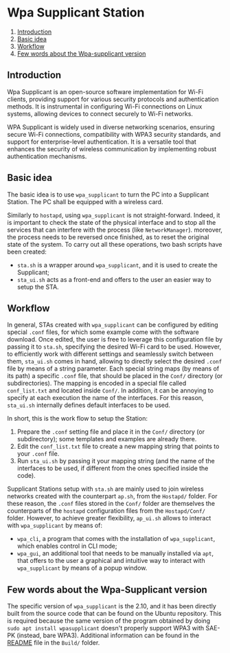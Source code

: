 # Wpa Supplicant Station

1. [Introduction](#introduction)
2. [Basic idea](#basic-idea)
3. [Workflow](#workflow)
4. [Few words about the Wpa-supplicant version](#few-words-about-the-wpa-supplicant-version)

## Introduction

Wpa Supplicant is an open-source software implementation for Wi-Fi clients, providing support for various security protocols and authentication methods. It is instrumental in configuring Wi-Fi connections on Linux systems, allowing devices to connect securely to Wi-Fi networks.

WPA Supplicant is widely used in diverse networking scenarios, ensuring secure Wi-Fi connections, compatibility with WPA3 security standards, and support for enterprise-level authentication. It is a versatile tool that enhances the security of wireless communication by implementing robust authentication mechanisms.

## Basic idea

The basic idea is to use `wpa_supplicant` to turn the PC into a Supplicant Station.
The PC shall be equipped with a wireless card.

Similarly to `hostapd`, using `wpa_supplicant` is not straight-forward. Indeed, it is important to check the state of the physical interface and to stop all the services that can interfere with the process (like `NetworkManager`).
moreover, the process needs to be reversed once finished, as to reset the original state of the system.
To carry out all these operations, two bash scripts have been created:

- `sta.sh` is a wrapper around `wpa_supplicant`, and it is used to create the Supplicant;
- `sta_ui.sh` acts as a front-end and offers to the user an easier way to setup the STA.

## Workflow

In general, STAs created with `wpa_supplicant` can be configured by editing special `.conf` files, for which some example come with the software download.
Once edited, the user is free to leverage this configuration file by passing it to `sta.sh`, specifying the desired Wi-Fi card to be used.
However, to efficiently work with different settings and seamlessly switch between them, `sta_ui.sh` comes in hand, allowing to directly select the desired `.conf` file by means of a string parameter. Each special string maps (by means of its path) a specific `.conf` file, that should be placed in the `Conf/` directory (or subdirectories). The mapping is encoded in a special file called `conf_list.txt` and located inside `Conf/`.
In addition, it can be annoying to specify at each execution the name of the interfaces. For this reason, `sta_ui.sh` internally defines default interfaces to be used.

In short, this is the work flow to setup the Station:

1. Prepare the `.conf` setting file and place it in the `Conf/` directory (or subdirectory); some templates and examples are already there.
2. Edit the `conf_list.txt` file to create a new mapping string that points to your `.conf` file.
3. Run `sta_ui.sh` by passing it your mapping string (and the name of the interfaces to be used, if different from the ones specified inside the code).

Supplicant Stations setup with `sta.sh` are mainly used to join wireless networks created with the counterpart `ap.sh`, from the `Hostapd/` folder. For these reason, the `.conf` files stored in the `Conf/` folder are themselves the counterparts of the `hostapd` configuration files from the `Hostapd/Conf/` folder. However, to achieve greater flexibility, `ap_ui.sh` allows to interact with `wpa_supplicant` by means of:

- `wpa_cli`, a program that comes with the installation of `wpa_supplicant`, which enables control in CLI mode;
- `wpa_gui`, an additional tool that needs to be manually installed via `apt`, that offers to the user a graphical and intuitive way to interact with `wpa_supplicant` by means of a popup window.

## Few words about the Wpa-Supplicant version

The specific version of `wpa_supplicant` is the 2.10, and it has been directly built from the source code that can be found on the Ubuntu repository. This is required because the same version of the program obtained by doing `sudo apt install wpasupplicant` doesn't properly support WPA3 with SAE-PK (instead, bare WPA3). Additional information can be found in the [README](Build/README.md) file in the `Build/` folder.
